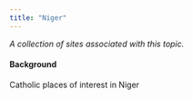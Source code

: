 ```yaml
---
title: "Niger"
---
```



*A collection of sites associated with this topic.*

#### Background

Catholic places of interest in Niger


